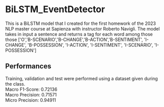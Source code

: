 # BiLSTM_EventDetector

This is a BiLSTM model that I created for the first homework of the 2023 NLP master course at Sapienza with instructor Roberto Navigli.
The model takes in input a sentence and returns a tag for each word among those those ['O','B-SCENARIO','B-CHANGE','B-ACTION','B-SENTIMENT', 'I-CHANGE', 'B-POSSESSION', 'I-ACTION', 'I-SENTIMENT', 'I-SCENARIO', 'I-POSSESSION']

## Performances
Training, validation and test were performed using a dataset given during the class.  
Macro F1-Score: 0.72136   
Macro Precision:  0.71571   
Micro Precision:  0.94911   
